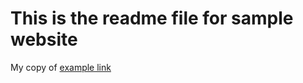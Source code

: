This is the readme file for sample website
==========================================
My copy of [example link](http://example.com "With Title")
